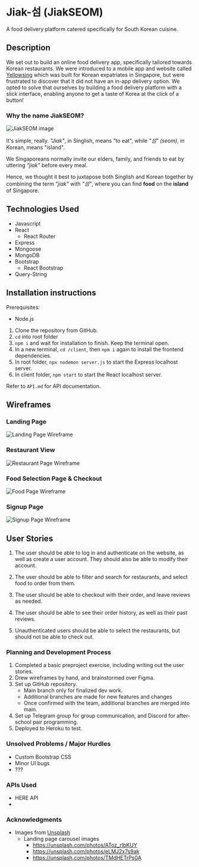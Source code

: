 # Jiak-섬 (JiakSEOM)
A food delivery platform catered specifically for South Korean cuisine.

## Description
We set out to build an online food delivery app, specifically tailored towards Korean restaurants. We were introduced to a mobile app and website called [Yellowsing](https://yellowsing.com/) which was built for Korean expatriates in Singapore, but were frustrated to discover that it did not have an in-app delivery option. We opted to solve that ourselves by building a food delivery platform with a slick interface, enabling anyone to get a taste of Korea at the click of a button!

### Why the name JiakSEOM?

![JiakSEOM image](/readmeImages/jiakseom.jpeg)


It's simple, really. _"Jiak"_, in Singlish, means "to eat", while _"섬" (seom)_, in Korean, means "island".

We Singaporeans normally invite our elders, family, and friends to eat by uttering _"jiak"_ before every meal.

Hence, we thought it best to juxtapose both Singlish and Korean together by combining the term _"jiak"_ with _"섬"_, where you can find **food** on the **island** of Singapore.

## Technologies Used
* Javascript
* React
    * React Router
* Express
* Mongoose
* MongoDB
* Bootstrap
    * React Bootstrap
* Query-String


## Installation instructions

Prerequisites:
* Node.js
1. Clone the repository from GitHub.
2. `cd` into root folder
3. `npm i` and wait for installation to finish. Keep the terminal open.
4. In a new terminal, `cd /client`, then `npm i` again to install the frontend dependencies.
5. In root folder, `npx nodemon server.js` to start the Express localhost server.
6. In client folder, `npm start` to start the React localhost server.

Refer to `API.md` for API documentation.

## Wireframes

### Landing Page
![Landing Page Wireframe](/readmeImages/wireframe_landingPage.jpg)

### Restaurant View
![Restaurant Page Wireframe](/readmeImages/wireframe_restaurantPage.jpg)

### Food Selection Page & Checkout
![Food Page Wireframe](/readmeImages/wireframe_foodPage.jpg)

### Signup Page
![Signup Page Wireframe](/readmeImages/wireframe_signupPage.jpg)

## User Stories
1. The user should be able to log in and authenticate on the website, as well as create a user account. They should also be able to modify their account.

2. The user should be able to filter and search for restaurants, and select food to order from them.

3. The user should be able to checkout with their order, and leave reviews as needed.

4. The user should be able to see their order history, as well as their past reviews.

5. Unauthenticated users should be able to select the restaurants, but should not be able to check out.

### Planning and Development Process
1. Completed a basic preproject exercise, including writing out the user stories.
2. Drew wireframes by hand, and brainstormed over Figma.
3. Set up GitHub repository.
    * Main branch only for finalized dev work.
    * Additional branches are made for new features and changes
    * Once confirmed with the team, additional branches are merged into main.
4. Set up Telegram group for group communication, and Discord for after-school pair programming.
5. Deployed to Heroku to test.

### Unsolved Problems / Major Hurdles
* Custom Bootstrap CSS
* Minor UI bugs
* ???

### APIs Used
- HERE API
- 

### Acknowledgments
* Images from [Unsplash](https://unsplash.com/)
    * Landing page carousel images
        * https://unsplash.com/photos/AToz_rIbKUY
        * https://unsplash.com/photos/eLMJ2x7s9ak
        * https://unsplash.com/photos/TMdHETrPs0A
